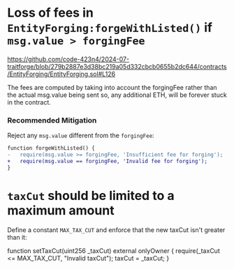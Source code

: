 # Loss of fees in `EntityForging:forgeWithListed()` if `msg.value > forgingFee`

https://github.com/code-423n4/2024-07-traitforge/blob/279b2887e3d38bc219a05d332cbcb0655b2dc644/contracts/EntityForging/EntityForging.sol#L126

The fees are computed by taking into account the forgingFee rather than the actual msg.value being sent so, any additional ETH, will be forever stuck in the contract.

### Recommended Mitigation
Reject any `msg.value` different from the `forgingFee`:

```diff
function forgeWithListed() {
-   require(msg.value >= forgingFee, 'Insufficient fee for forging');
+   require(msg.value == forgingFee, 'Invalid fee for forging');
}
```

# `taxCut` should be limited to a maximum amount

Define a constant `MAX_TAX_CUT` and enforce that the new taxCut isn't greater than it:

function setTaxCut(uint256 _taxCut) external onlyOwner {
    require(_taxCut <= MAX_TAX_CUT, "Invalid taxCut");
    taxCut = _taxCut;
  }
